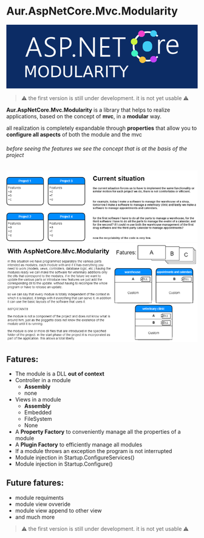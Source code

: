 # Aur.AspNetCore.Mvc.Modularity

![Aur.AspNetCore.Mvc.Modularity logo](doc/resource/logo/Aur.AspNetCore.Mvc.Modularity.png?raw=true)

> :warning: the first version is still under development. it is not yet usable :warning:

**Aur.AspNetCore.Mvc.Modularity** is a library that helps to realize applications, based on the concept of **mvc**, in a **modular** way.

all realization is completely expandable through **properties** that allow you to **configure all aspects** of both the module and the mvc

###### before seeing the features we see the concept that is at the basis of the project

![Aur.AspNetCore.Mvc.Modularity Concept 1](doc/resource/img/Aur.AspNetCore.Mvc.Modularity%20Concept.png?raw=true)
![Aur.AspNetCore.Mvc.Modularity Concept 1](doc/resource/img/Aur.AspNetCore.Mvc.Modularity%20Concept%202.png?raw=true)

## Fatures:
* The module is a DLL **out of context**
* Controller in a module
  * **Assembly**
  * none
* Views in a module
  * **Assembly**
  * Embedded
  * FileSystem
  * None
* A **Property Factory** to conveniently manage all the properties of a module
* A **Plugin Factory** to efficiently manage all modules
* If a module throws an exception the program is not interrupted
* Module injection in Startup.ConfigureServices()
* Module injection in Startup.Configure()
## Future fatures:
* module requiments
* module view ovveride
* module view append to other view
* and much more


> :warning: the first version is still under development. it is not yet usable :warning: